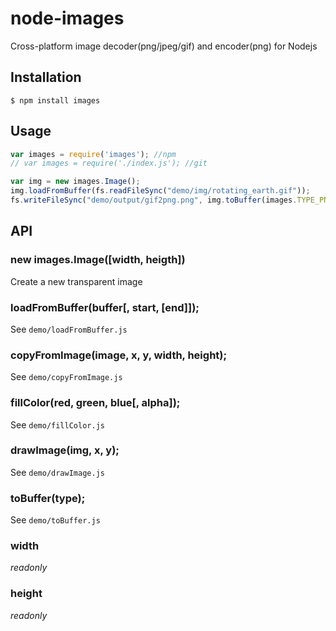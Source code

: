 node-images
===========

Cross-platform image decoder(png/jpeg/gif) and encoder(png) for Nodejs

## Installation
	$ npm install images

## Usage

``` js
var images = require('images'); //npm
// var images = require('./index.js'); //git

var img = new images.Image();
img.loadFromBuffer(fs.readFileSync("demo/img/rotating_earth.gif"));
fs.writeFileSync("demo/output/gif2png.png", img.toBuffer(images.TYPE_PNG));
```

## API

### new images.Image([width, heigth])
Create a new transparent image

### loadFromBuffer(buffer[, start, [end]]);
See `demo/loadFromBuffer.js`

### copyFromImage(image, x, y, width, height);
See `demo/copyFromImage.js`

### fillColor(red, green, blue[, alpha]);
See `demo/fillColor.js`

### drawImage(img, x, y);
See `demo/drawImage.js`

### toBuffer(type);
See `demo/toBuffer.js`

### width
*readonly*

### height
*readonly*

